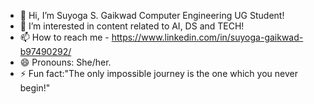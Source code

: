 - 👋 Hi, I’m Suyoga S. Gaikwad Computer Engineering UG Student!
- 👀 I’m interested in content related to AI, DS and TECH!
- 📫 How to reach me - https://www.linkedin.com/in/suyoga-gaikwad-b97490292/
- 😄 Pronouns: She/her.
- ⚡ Fun fact:"The only impossible journey is the one which you never begin!"

<!---
Suyoga28/Suyoga28 is a ✨ special ✨ repository because its `README.md` (this file) appears on your GitHub profile.
You can click the Preview link to take a look at your changes.
--->
